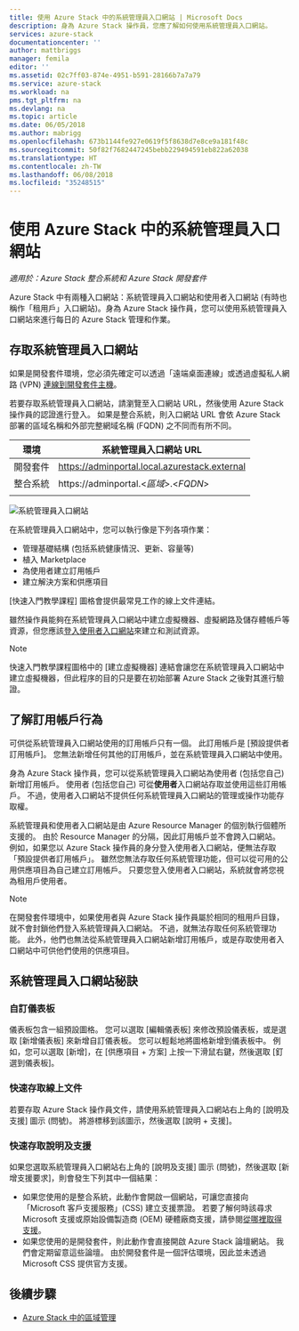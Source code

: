 ```yaml
---
title: 使用 Azure Stack 中的系統管理員入口網站 | Microsoft Docs
description: 身為 Azure Stack 操作員，您應了解如何使用系統管理員入口網站。
services: azure-stack
documentationcenter: ''
author: mattbriggs
manager: femila
editor: ''
ms.assetid: 02c7ff03-874e-4951-b591-28166b7a7a79
ms.service: azure-stack
ms.workload: na
pms.tgt_pltfrm: na
ms.devlang: na
ms.topic: article
ms.date: 06/05/2018
ms.author: mabrigg
ms.openlocfilehash: 673b1144fe927e0619f5f8638d7e8ce9a181f48c
ms.sourcegitcommit: 50f82f7682447245bebb229494591eb822a62038
ms.translationtype: HT
ms.contentlocale: zh-TW
ms.lasthandoff: 06/08/2018
ms.locfileid: "35248515"
---
```

# <a name="using-the-administrator-portal-in-azure-stack"></a>使用 Azure Stack 中的系統管理員入口網站

*適用於：Azure Stack 整合系統和 Azure Stack 開發套件*

Azure Stack 中有兩種入口網站：系統管理員入口網站和使用者入口網站 (有時也稱作「租用戶」入口網站)。身為 Azure Stack 操作員，您可以使用系統管理員入口網站來進行每日的 Azure Stack 管理和作業。

## <a name="access-the-administrator-portal"></a>存取系統管理員入口網站

如果是開發套件環境，您必須先確定可以透過「遠端桌面連線」或透過虛擬私人網路 (VPN) [連線到開發套件主機](azure-stack-connect-azure-stack.md)。

若要存取系統管理員入口網站，請瀏覽至入口網站 URL，然後使用 Azure Stack 操作員的認證進行登入。 如果是整合系統，則入口網站 URL 會依 Azure Stack 部署的區域名稱和外部完整網域名稱 (FQDN) 之不同而有所不同。

| 環境 | 系統管理員入口網站 URL |   
| -- | -- | 
| 開發套件| https://adminportal.local.azurestack.external  |
| 整合系統 | https://adminportal.&lt;*區域*&gt;.&lt;*FQDN*&gt; | 
| | |

 ![系統管理員入口網站](media/azure-stack-manage-portals/image1.png)

在系統管理員入口網站中，您可以執行像是下列各項作業：

* 管理基礎結構 (包括系統健康情況、更新、容量等)
* 植入 Marketplace
* 為使用者建立訂用帳戶
* 建立解決方案和供應項目

[快速入門教學課程] 圖格會提供最常見工作的線上文件連結。

雖然操作員能夠在系統管理員入口網站中建立虛擬機器、虛擬網路及儲存體帳戶等資源，但您應該[登入使用者入口網站](user/azure-stack-use-portal.md)來建立和測試資源。

>[!NOTE]
>快速入門教學課程圖格中的 [建立虛擬機器] 連結會讓您在系統管理員入口網站中建立虛擬機器，但此程序的目的只是要在初始部署 Azure Stack 之後對其進行驗證。

## <a name="understand-subscription-behavior"></a>了解訂用帳戶行為

可供從系統管理員入口網站使用的訂用帳戶只有一個。 此訂用帳戶是 [預設提供者訂用帳戶]。 您無法新增任何其他的訂用帳戶，並在系統管理員入口網站中使用。

身為 Azure Stack 操作員，您可以從系統管理員入口網站為使用者 (包括您自己) 新增訂用帳戶。 使用者 (包括您自己) 可從**使用者**入口網站存取並使用這些訂用帳戶。 不過，使用者入口網站不提供任何系統管理員入口網站的管理或操作功能存取權。

系統管理員和使用者入口網站是由 Azure Resource Manager 的個別執行個體所支援的。 由於 Resource Manager 的分隔，因此訂用帳戶並不會跨入口網站。 例如，如果您以 Azure Stack 操作員的身分登入使用者入口網站，便無法存取「預設提供者訂用帳戶」。 雖然您無法存取任何系統管理功能，但可以從可用的公用供應項目為自己建立訂用帳戶。 只要您登入使用者入口網站，系統就會將您視為租用戶使用者。

  >[!NOTE]
  >在開發套件環境中，如果使用者與 Azure Stack 操作員屬於相同的租用戶目錄，就不會封鎖他們登入系統管理員入口網站。 不過，就無法存取任何系統管理功能。 此外，他們也無法從系統管理員入口網站新增訂用帳戶，或是存取使用者入口網站中可供他們使用的供應項目。

## <a name="administrator-portal-tips"></a>系統管理員入口網站秘訣

### <a name="customize-the-dashboard"></a>自訂儀表板

儀表板包含一組預設圖格。 您可以選取 [編輯儀表板] 來修改預設儀表板，或是選取 [新增儀表板] 來新增自訂儀表板。 您可以輕鬆地將圖格新增到儀表板中。 例如，您可以選取 [新增]，在 [供應項目 + 方案] 上按一下滑鼠右鍵，然後選取 [釘選到儀表板]。

### <a name="quick-access-to-online-documentation"></a>快速存取線上文件

若要存取 Azure Stack 操作員文件，請使用系統管理員入口網站右上角的 [說明及支援] 圖示 (問號)。 將游標移到該圖示，然後選取 [說明 + 支援]。

### <a name="quick-access-to-help-and-support"></a>快速存取說明及支援

如果您選取系統管理員入口網站右上角的 [說明及支援] 圖示 (問號)，然後選取 [新增支援要求]，則會發生下列其中一個結果：

- 如果您使用的是整合系統，此動作會開啟一個網站，可讓您直接向「Microsoft 客戶支援服務」(CSS) 建立支援票證。 若要了解何時該尋求 Microsoft 支援或原始設備製造商 (OEM) 硬體廠商支援，請參閱[從哪裡取得支援](azure-stack-manage-basics.md#where-to-get-support)。
- 如果您使用的是開發套件，則此動作會直接開啟 Azure Stack 論壇網站。 我們會定期留意這些論壇。 由於開發套件是一個評估環境，因此並未透過 Microsoft CSS 提供官方支援。

## <a name="next-steps"></a>後續步驟

- [Azure Stack 中的區域管理](azure-stack-region-management.md)
